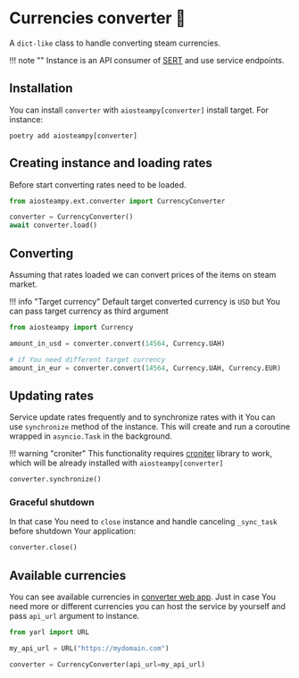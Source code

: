 # Currencies converter 💱

A `dict-like` class to handle converting steam currencies.

!!! note ""
    Instance is an API consumer of [SERT](https://github.com/somespecialone/sert) and use service endpoints.

## Installation

You can install `converter` with `aiosteampy[converter]` install target. For instance:

```shell
poetry add aiosteampy[converter]
```

## Creating instance and loading rates

Before start converting rates need to be loaded.

```python
from aiosteampy.ext.converter import CurrencyConverter

converter = CurrencyConverter()
await converter.load()
```

## Converting

Assuming that rates loaded we can convert prices of the items on steam market.

!!! info "Target currency"
    Default target converted currency is `USD` but You can pass target currency as third argument

```python
from aiosteampy import Currency

amount_in_usd = converter.convert(14564, Currency.UAH)

# if You need different target currency
amount_in_eur = converter.convert(14564, Currency.UAH, Currency.EUR)
```

## Updating rates

Service update rates frequently and to synchronize rates with it You can use `synchronize` method of the instance.
This will create and run a coroutine wrapped in `asyncio.Task` in the background.

!!! warning "croniter"
    This functionality requires [croniter](https://github.com/kiorky/croniter) library to work, which will be already installed with `aiosteampy[converter]`

```python
converter.synchronize()
```

### Graceful shutdown

In that case You need to `close` instance and handle canceling `_sync_task` before shutdown Your application:

```python
converter.close()
```

## Available currencies

You can see available currencies in [converter web app](https://converter.somespecial.one/).
Just in case You need more or different currencies you can host the service by yourself and pass `api_url` argument to instance.

```python
from yarl import URL

my_api_url = URL("https://mydomain.com")

converter = CurrencyConverter(api_url=my_api_url)
```
